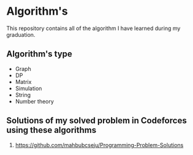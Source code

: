 # Algorithm's
<p> This repository contains all of the algorithm I have learned during my graduation. </p>

## Algorithm's type

- Graph
- DP
- Matrix
- Simulation
- String
- Number theory

## Solutions of my solved problem in Codeforces using these algorithms
1. https://github.com/mahbubcseju/Programming-Problem-Solutions
